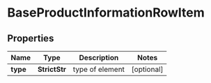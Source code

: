 # BaseProductInformationRowItem


## Properties

| Name | Type | Description | Notes |
|------------ | ------------- | ------------- | -------------|
**type** | **StrictStr** | type of element |[optional]|